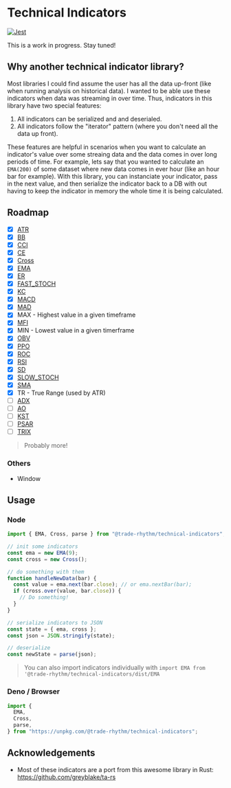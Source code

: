 # Technical Indicators

[![Jest](https://github.com/nicksrandall/technical-indicators/actions/workflows/main.yml/badge.svg)](https://github.com/nicksrandall/technical-indicators/actions/workflows/main.yml)

This is a work in progress. Stay tuned!

## Why another technical indicator library?

Most libraries I could find assume the user has all the data up-front (like when running analysis on historical data). I wanted to be able use these indicators when data was streaming in over time. Thus, indicators in this library have two special features:

1. All indicators can be serialized and and deserialed.
2. All indicators follow the "iterator" pattern (where you don't need all the data up front).

These features are helpful in scenarios when you want to calculate an indicator's value over some streaing data and the data comes in over long periods of time. For example, lets say that you wanted to calculate an `EMA(200)` of some dataset where new data comes in ever hour (like an hour bar for example). With this library, you can instanciate your indicator, pass in the next value, and then serialize the indicator back to a DB with out having to keep the indicator in memory the whole time it is being calculated.

## Roadmap

- [x] [ATR](https://www.investopedia.com/terms/a/atr.asp)
- [x] [BB](https://www.investopedia.com/terms/b/bollingerbands.asp)
- [x] [CCI](https://www.investopedia.com/terms/c/commoditychannelindex.asp)
- [x] [CE](https://school.stockcharts.com/doku.php?id=technical_indicators:chandelier_exit)
- [x] [Cross](https://www.investopedia.com/terms/c/crossover.asp)
- [x] [EMA](https://www.investopedia.com/terms/e/ema.asp)
- [x] [ER](https://www.investopedia.com/terms/e/efficiencyratio.asp)
- [x] [FAST_STOCH](https://www.investopedia.com/terms/s/stochasticoscillator.asp)
- [x] [KC](https://www.investopedia.com/terms/k/keltnerchannel.asp)
- [x] [MACD](https://www.investopedia.com/terms/m/macd.asp)
- [x] [MAD](https://en.wikipedia.org/wiki/Mean_absolute_deviation)
- [x] MAX - Highest value in a given timeframe
- [x] [MFI](https://www.investopedia.com/terms/m/mfi.asp)
- [x] MIN - Lowest value in a given timerframe
- [x] [OBV](https://www.investopedia.com/terms/o/onbalancevolume.asp)
- [x] [PPO](https://www.investopedia.com/terms/p/ppo.asp)
- [x] [ROC](https://www.investopedia.com/terms/p/pricerateofchange.asp)
- [x] [RSI](https://www.investopedia.com/terms/r/rsi.asp)
- [x] [SD](https://www.investopedia.com/terms/s/standarddeviation.asp)
- [x] [SLOW_STOCH](https://www.investopedia.com/terms/s/stochasticoscillator.asp)
- [x] [SMA](https://www.investopedia.com/terms/s/sma.asp)
- [x] TR - True Range (used by ATR)
- [ ] [ADX](https://www.investopedia.com/terms/a/adx.asp)
- [ ] [AO](https://www.moneycontrol.com/news/business/markets/technical-classroom-how-to-use-awesome-oscillator-in-trading-strategy-4201371.html)
- [ ] [KST](https://www.investopedia.com/terms/k/know-sure-thing-kst.asp)
- [ ] [PSAR](https://www.investopedia.com/terms/p/parabolicindicator.asp)
- [ ] [TRIX](https://www.investopedia.com/terms/t/trix.asp)

> Probably more!

### Others

- Window

## Usage

### Node

```js
import { EMA, Cross, parse } from "@trade-rhythm/technical-indicators";

// init some indicators
const ema = new EMA(9);
const cross = new Cross();

// do something with them
function handleNewData(bar) {
  const value = ema.next(bar.close); // or ema.nextBar(bar);
  if (cross.over(value, bar.close)) {
    // Do something!
  }
}

// serialize indicators to JSON
const state = { ema, cross };
const json = JSON.stringify(state);

// deserialize
const newState = parse(json);
```

> You can also import indicators individually with `import EMA from '@trade-rhythm/technical-indicators/dist/EMA`

### Deno / Browser

```js
import {
  EMA,
  Cross,
  parse,
} from "https://unpkg.com/@trade-rhythm/technical-indicators";
```

## Acknowledgements

- Most of these indicators are a port from this awesome library in Rust: https://github.com/greyblake/ta-rs
